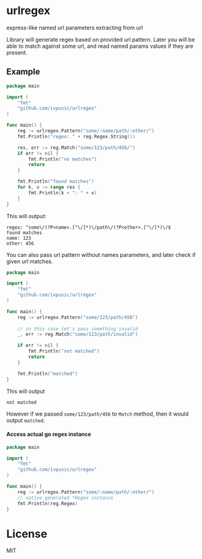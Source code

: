 urlregex
======

express-like named url parameters extracting from url

Library will generate regex based on provided url pattern. Later you will be able to match against some url, and read named params values if they are present.

## Example
```Go
package main

import (
	"fmt"
	"github.com/ivpusic/urlregex"
)

func main() {
	reg := urlregex.Pattern("some/:name/path/:other/")
	fmt.Println("regex: " + reg.Regex.String())

	res, err := reg.Match("some/123/path/456/")
	if err != nil {
		fmt.Println("no matches")
		return
	}

	fmt.Println("found matches")
	for k, v := range res {
		fmt.Println(k + ": " + v)
	}
}
```

This will output:
```
regex: ^some\/(?P<name>.[^\/]*)\/path\/(?P<other>.[^\/]*)\/$
found matches
name: 123
other: 456
```

You can also pass url pattern without names parameters, and later check if given url matches.
```Go
package main

import (
	"fmt"
	"github.com/ivpusic/urlregex"
)

func main() {
	reg := urlregex.Pattern("some/123/path/456")
	
	// in this case let's pass something invalid
	_, err := reg.Match("some/123/path/invalid")

	if err != nil {
		fmt.Println("not matched")
		return
	}

	fmt.Println("matched")
}
```
This will output
```
not matched
```
However if we passed ``some/123/path/456`` to ``Match`` method, then it would output ``matched``.

#### Access actual go regex instance
```Go
package main

import (
	"fmt"
	"github.com/ivpusic/urlregex"
)

func main() {
	reg := urlregex.Pattern("some/:name/path/:other/")
	// native generated *Regex instance
	fmt.Println(reg.Regex)
}

```

# License
MIT
